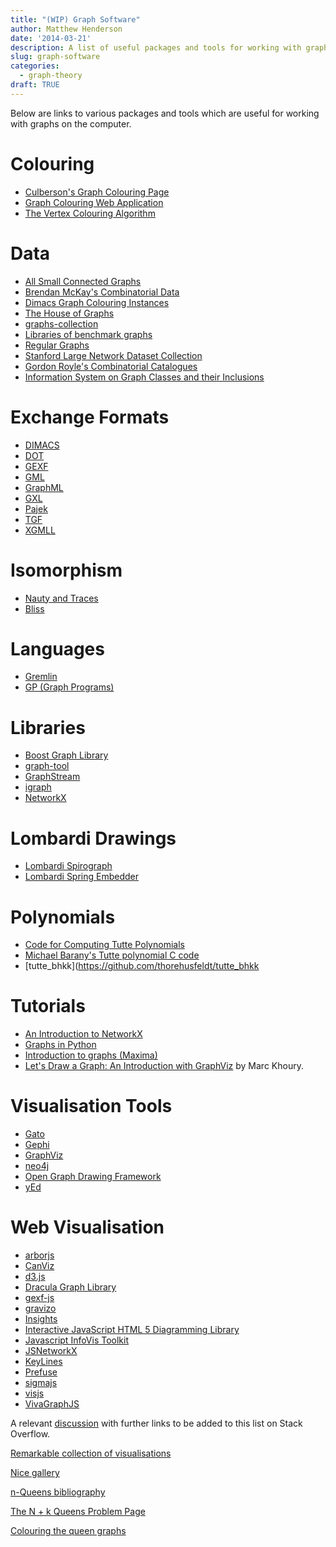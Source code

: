 ```yaml
---
title: "(WIP) Graph Software"
author: Matthew Henderson
date: '2014-03-21'
description: A list of useful packages and tools for working with graphs.
slug: graph-software
categories:
  - graph-theory
draft: TRUE
---
```


Below are links to various packages and tools which are useful for working
with graphs on the computer.

# Colouring

* [Culberson's Graph Colouring Page](http://webdocs.cs.ualberta.ca/~joe/Coloring/index.html)
* [Graph Colouring Web Application](http://graph-coloring.appspot.com/)
* [The Vertex Colouring Algorithm](http://www.dharwadker.org/vertex_coloring/)

# Data

* [All Small Connected Graphs](http://www.cadaeic.net/graphpics.htm)
* [Brendan McKay's Combinatorial Data](http://cs.anu.edu.au/~bdm/data/)
* [Dimacs Graph Colouring Instances](http://mat.gsia.cmu.edu/COLOR/instances.html)
* [The House of Graphs](https://hog.grinvin.org/)
* [graphs-collection](http://mhenderson.github.io/graphs-collection/)
* [Libraries of benchmark graphs](http://pallini.di.uniroma1.it/Graphs.html)
* [Regular Graphs](http://www.mathe2.uni-bayreuth.de/markus/reggraphs.html)
* [Stanford Large Network Dataset Collection](http://snap.stanford.edu/data/)
* [Gordon Royle's Combinatorial Catalogues](http://school.maths.uwa.edu.au/~gordon/data.html)
* [Information System on Graph Classes and their Inclusions](http://www.graphclasses.org/)


# Exchange Formats

* [DIMACS](http://mat.gsia.cmu.edu/COLOR/general/ccformat.ps)
* [DOT](http://www.graphviz.org/doc/info/lang.html)
* [GEXF](http://www.fim.uni-passau.de/en/fim/faculty/chairs/theoretische-informatik/projects.html)
* [GML](http://graphml.graphdrawing.org/)
* [GraphML](http://gexf.net/format/)
* [GXL](http://www.gupro.de/GXL/)
* [Pajek](https://gephi.org/users/supported-graph-formats/pajek-net-format/)
* [TGF](http://docs.yworks.com/yfiles/doc/developers-guide/tgf.html)
* [XGMLL](http://cgi7.cs.rpi.edu/research/groups/pb/punin/public_html/XGMML/)

# Isomorphism

* [Nauty and Traces](http://cs.anu.edu.au/~bdm/nauty)
* [Bliss](http://www.tcs.hut.fi/Software/bliss/)

# Languages

* [Gremlin](https://github.com/tinkerpop/gremlin/wiki)
* [GP (Graph Programs)](http://www.cs.york.ac.uk/plasma/wiki/index.php?title=GP_%28Graph_Programs%29)

# Libraries

* [Boost Graph Library](http://www.boost.org/doc/libs/1_55_0/libs/graph/doc/index.html)
* [graph-tool](http://projects.skewed.de/graph-tool/)
* [GraphStream](http://graphstream-project.org/)
* [igraph](http://igraph.org/)
* [NetworkX](http://networkx.lanl.gov/)

# Lombardi Drawings

* [Lombardi Spirograph](http://www.ics.uci.edu/~eppstein/0xDE/ls/LombardiSpirograph.py)
* [Lombardi Spring Embedder](http://lombardi.cs.arizona.edu/)

# Polynomials

* [Code for Computing Tutte Polynomials](http://homepages.ecs.vuw.ac.nz/~djp/tutte/)
* [Michael Barany's Tutte polynomial C code](http://www.math.umn.edu/~reiner/Tutte/TUTTE.html)
* [tutte_bhkk](https://github.com/thorehusfeldt/tutte_bhkk


# Tutorials

* [An Introduction to NetworkX](http://nbviewer.ipython.org/gist/MHenderson/5902080)
* [Graphs in Python](http://www.python-course.eu/graphs_python.php)
* [Introduction to graphs (Maxima)](http://maxima.sourceforge.net/docs/manual/de/maxima_50.html)
* [Let's Draw a Graph: An Introduction with GraphViz](http://www.eecs.berkeley.edu/Pubs/TechRpts/2013/EECS-2013-176.pdf) by Marc Khoury.

# Visualisation Tools

* [Gato](http://gato.sourceforge.net/index.html)
* [Gephi](http://gephi.org/)
* [GraphViz](http://www.graphviz.org/)
* [neo4j](http://www.neo4j.org/develop/visualize)
* [Open Graph Drawing Framework](http://www.ogdf.net/)
* [yEd](http://www.yworks.com/en/index.html)

# Web Visualisation

* [arborjs](http://arborjs.org/)
* [CanViz](http://www.ryandesign.com/canviz/)
* [d3.js](http://d3js.org/)
* [Dracula Graph Library](http://www.graphdracula.net/)
* [gexf-js](https://github.com/raphv/gexf-js)
* [gravizo](http://www.gravizo.com/)
* [Insights](https://github.com/ignacioola/insights)
* [Interactive JavaScript HTML 5 Diagramming Library](http://www.jgraph.com/mxgraph.html)
* [Javascript InfoVis Toolkit](http://philogb.github.io/jit/)
* [JSNetworkX](http://felix-kling.de/JSNetworkX/index.html)
* [KeyLines](http://keylines.com/)
* [Prefuse](http://prefuse.org/)
* [sigmajs](http://sigmajs.org/)
* [visjs](http://visjs.org/)
* [VivaGraphJS](https://github.com/anvaka/VivaGraphJS)


A relevant
[discussion](http://stackoverflow.com/questions/7034/graph-visualization-code-in-javascript)
with further links to be added to this list on
Stack Overflow.

[Remarkable collection of visualisations](http://www.chrisharrison.net/index.php/Visualizations/Welcome)

[Nice gallery](http://en.wikipedia.org/wiki/Gallery_of_named_graphs)

[n-Queens bibliography](http://www.liacs.nl/~kosters/nqueens/)

[The N + k Queens Problem Page](http://www.npluskqueens.info)

[Colouring the queen graphs](http://users.encs.concordia.ca/~chvatal/queengraphs.html)
